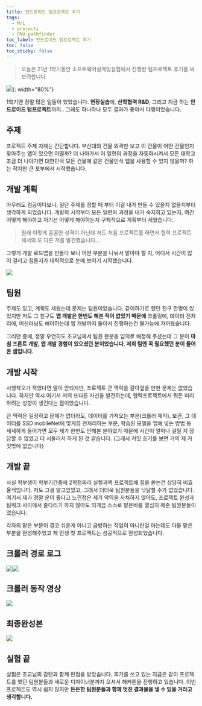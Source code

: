 ```yaml
---
title: 안드로이드 텀프로젝트 후기
tags:
  - M/L
  - projects
  - PNU-pathfinder
toc_label: 안드로이드 텀프로젝트 후기
toc: false
toc_sticky: false
---
```


> 오늘은 21년 1학기동안 소프트웨어설계및실험에서 진행한 텀프로젝트 후기를 써보려합니다. 

![](https://images.velog.io/images/gusah009/post/73c5b3c2-2851-4134-9858-988d9847d140/image.png){: width="80%"}

1학기엔 정말 많은 일들이 있었습니다. **현장실습**에, **산학협력 R&D**, 그리고 지금 하는 **안드로이드 텀프로젝트**까지.. 그래도 하나하나 모두 결과가 좋아서 다행이었습니다.

## 주제
프로젝트 주제 자체는 간단합니다. 부산대의 건물 외곽만 보고 이 건물이 어떤 건물인지 찾아주는 앱이 있으면 어떨까? 더 나아가서 이 일련의 과정을 자동화시켜서 모든 대학교 조금 더 나아가면 대한민국 모든 건물에 같은 건물인식 앱을 사용할 수 있지 않을까? 하는 작지만 큰 포부에서 시작했습니다.

## 개발 계획
아무래도 컴공이다보니, 일단 주제를 정할 때 부터 이걸 내가 만들 수 있을지 없을지부터 생각하게 되었습니다. 개발의 시작부터 모든 일련의 과정을 내가 숙지하고 있는지, 여긴 어떻게 해야하고 저기선 어떻게 해야하는지 구체적으로 계획부터 세웠습니다.
> 원래 이렇게 꼼꼼한 성격이 아닌데 저도 처음 프로젝트를 하면서 협력 프로젝트에서의 또 다른 저를 발견했습니다...

그렇게 개발 로드맵을 만들다 보니 어떤 부분을 나눠서 맡아야 할 지, 어디서 시간이 많이 걸리고 힘들지가 대략적으로 눈에 보이기 시작했습니다.

![](https://images.velog.io/images/gusah009/post/d3547954-e2e4-4745-86d2-6f8367506340/image.png)

## 팀원
주제도 있고, 계획도 세웠는데 문제는 팀원이었습니다. 같이하기로 했던 친구 한명이 있었지만 저도 그 친구도 **앱 개발은 한번도 해본 적이 없었기 때문에** 크롤링에, 데이터 전처리에, 머신러닝도 해야하는데 앱 개발까지 둘이서 진행하는건 불가능에 가까웠습니다.

그러던 중에, 정말 우연히도 조교님께서 팀원 한분을 임의로 배정해 주셨는데 그 분이 **마침 프론트 개발, 앱 개발 경험이 있으셨던 분이었습니다. 저희 팀엔 꼭 필요했던 분이 들어온 셈입니다.**

## 개발 시작
시행착오가 적었다면 말이 안되지만, 프로젝트 큰 맥락을 갈아엎을 만한 문제는 없었습니다. 하지만 역시 여기서 저의 또다른 자신을 발견하는데, 협력프로젝트에서 뭐든 미리 하려는 성향이 생긴다는 점이었습니다. 

큰 맥락은 일정하고 문제가 없더라도, 데이터를 가져오는 부분(크롤러 제작), 보관, 그 데이터를 SSD mobileNet에 맞게끔 전처리하는 부분, 학습된 모델을 앱에 넣는 방법 등 세세하게 들어가면 모두 제가 한번도 안해본 분야였기 때문에 시간이 얼마나 걸릴 지 장담할 수 없었고 더 서둘러서 하게 된 것 같습니다. (그래서 커밋 초기를 보면 거의 제 커밋밖에 없습니다)

## 개발 끝
사실 학부생이 학부기간중에 2학점짜리 실험과목 프로젝트에 힘을 쏟는건 상당히 비효율적입니다. 저도 그걸 알고있었고, 그래서 더더욱 팀원분들을 닦달할 수가 없었습니다. 여기서 제가 정말 운이 좋다고 느낀점은 제가 악역을 자처하지 않아도, 프로젝트 완성과 팀워크 사이에서 줄다리기 하지 않아도 되게끔 스스로 맡은바를 열심히 해준 팀원분들이었습니다.

각자의 맡은 부분이 결코 쉬운게 아니고 금방하는 작업이 아니란걸 아는데도 다들 맡은 부분을 완성해주었고 제 인생 첫 프로젝트는 성공적으로 완성되었습니다.

## 크롤러 경로 로그

![](https://images.velog.io/images/gusah009/post/4cd1cef9-d88e-476c-b03f-d306199dd8f0/%ED%81%AC%EB%A1%A4%EB%9F%AC%EA%B2%BD%EB%A1%9C%EB%A1%9C%EA%B7%B8.gif)![](https://images.velog.io/images/gusah009/post/2b604ac5-7a93-4c60-a90a-983576db40b1/image.png)

## 크롤러 동작 영상

![](https://images.velog.io/images/gusah009/post/b4ddc366-533e-420e-8cea-a51679967a57/%ED%81%AC%EB%A1%A4%EB%9F%AC%EB%8F%99%EC%9E%91%EC%98%81%EC%83%81.gif)


## 최종완성본

![](https://images.velog.io/images/gusah009/post/c27d36fc-bb36-4547-98a5-4e2a3e8dd132/%EC%B5%9C%EC%A2%85%EA%B2%B0%EA%B3%BC.gif)

## 실험 끝
실험은 조교님의 감탄과 함께 만점을 받았습니다. 후기를 쓰고 있는 지금은 같이 프로젝트를 했던 팀원분들과 새로운 디자이너분까지 오셔서 해커톤을 진행하고 있습니다. 이번 프로젝트도 역시 쉽지 않지만 **든든한 팀원분들과 함께 멋진 결과물을 낼 수 있을 거라고 생각합니다.**